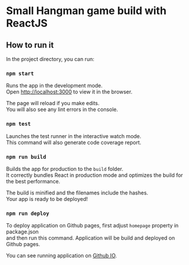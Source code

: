 # Small Hangman game build with ReactJS

## How to run it

In the project directory, you can run:

### `npm start`

Runs the app in the development mode.\
Open [http://localhost:3000](http://localhost:3000) to view it in the browser.

The page will reload if you make edits.\
You will also see any lint errors in the console.

### `npm test`

Launches the test runner in the interactive watch mode.\
This command will also generate code coverage report.

### `npm run build`

Builds the app for production to the `build` folder.\
It correctly bundles React in production mode and optimizes the build for the best performance.

The build is minified and the filenames include the hashes.\
Your app is ready to be deployed!

### `npm run deploy`

To deploy application on Github pages, first adjust `homepage` property in package.json\
and then run this command. Application will be build and deployed on Github pages.

You can see running application on [Github IO](https://tcundic.github.io/hangman-game/).

